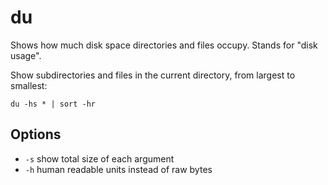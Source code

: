 # du

Shows how much disk space directories and files occupy. Stands for "disk usage".

Show subdirectories and files in the current directory, from largest
to smallest:

`du -hs * | sort -hr`

## Options

* `-s` show total size of each argument
* `-h` human readable units instead of raw bytes
